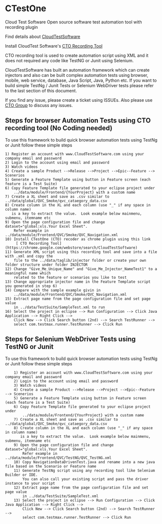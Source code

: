 # CTestOne
Cloud Test Software Open source software test automation tool with recording plugin


Find details about [CloudTestSoftware](http://www.CloudTestSoftware.com)

Install CloudTest Software's [ CTO Recording Tool](https://chrome.google.com/webstore/search/CloudTestSoftware)

CTO recording tool is used to create automation script using XML and it does not required any code like TestNG or Junit using Selenium.

CloudTestSoftware has built an automation framework which can create injectors and also can be built complex automation tests using browser, mobile, web service, database, Java Script, Java, Python  etc. If you want to build simple TestNg / Junit Tests or Selenium WebDriver tests please refer to the last section of this document.

If you find any issue, please create a ticket using ISSUEs. Also please use [ CTO Group](https://groups.google.com/forum/#!forum/cloud-test-software--software-automation-as-a-service) to discuss any issues.


## Steps for browser Automation Tests using CTO recording tool (No Coding needed)

To use this framework to build quick browser automation tests using TestNg or Junit follow these simple steps

    1) Register an account with www.CloudTestSoftware.com using your company email and password
    2) Login to the account using email and password
    3) Watch videos
    4) Create a sample Product -->Release -->Project -->Epic--Feature --> Scenerios
    5) Generate a Feature Template using button in Feature screen (each feature is a Test Suite)
    6) Copy Feature Template file generated to your eclipse project under 
        ../data/module/Frontend/{YourProject} with a custom name
    7) Create a XL sheet and save as .csv similar to ../data/global/QVC_Smoke/qvc_cataegory_data.csv
    8) Create column in the XL and each column (use "_" if any space in column name) 
       is a key to extract the value.  Look example below mainmenu, submenu, itemname etc
    9) Open the page configuration file and change dataset="global:xls.Your Excel Sheet". 
        Refer example in ../data/module/Frontend/QVC/Smoke/QVC_Navigation.xml
    10) Install CTestOne (CTO) recoder as chrome plugin using this link 
         [ CTO Recording Tool](https://chrome.google.com/webstore/search/CloudTestSoftware)
    11) Generate XML script using this recording tool and save into a file with .xml and copy the 
        file to the ../data/taglib/injector folder or create your own folder structure under folder INJECTOR
    12) Change "Give_Me_Unique_Name" and "Give_Me_Injector_NameTest1" to a meaningful name which 
        related to the feature or scenarios you like to test
    13) Change appropriate injector name in the Feature Template script you generated in step 6)
    14) Compare with the sample example givin in
        ../data/module/Frontend/QVC/Smoke/QVC_Navigation.xml
    15) Extract page name from the page configuration file and set page value 
        in ../data/TestSuite/SampleTest.xml to run
    16) Select the project in eclipse --> Run Configuration --> Click Java Application --> Right Click -->
        Click New --> Click Search button (2nd) --> Search TestRunner --> 
        select com.testmax.runner.TestRunner --> Click Run

## Steps for Selenium WebDriver Tests using TestNG or Junit

 To use this framework to build quick browser automation tests using TestNg or Junit follow these simple steps
       
        1) Register an account with www.CloudTestSoftware.com using your company email and password
        2) Login to the account using email and password
        3) Watch videos
        4) Create a sample Product -->Release -->Project -->Epic--Feature --> Scenerios
        5) Generate a Feature Template using button in Feature screen (each feature is a Test Suite)
        6) Copy Feature Template file generated to your eclipse project under 
            ../data/module/Frontend/{YourProject} with a custom name
        7) Create a XL sheet and save as .csv similar to ../data/global/QVC_Smoke/qvc_cataegory_data.csv
        8) Create column in the XL and each column (use "_" if any space in column name) 
           is a key to extract the value.  Look example below mainmenu, submenu, itemname etc
        9) Open the page configuration file and change dataset="global:xls.Your Excel Sheet". 
            Refer example in ../data/module/Frontend/QVC/TestNG/QVC_TestNG.xml
        10) Copy NavigationDataDrivenTest.java and rename into a new java file based on the Scenario or Feature name
        11) Generate TestNg script using any recording tool like Selenium Builder or IDE. 
            You can also call your existing script and pass the driver instance to your script
        12) Extract page name from the page configuration file and set page value 
            in ../data/TestSuite/SampleTest.xml
        13) Select the project in eclipse --> Run Configuration --> Click Java Application --> Right Click -->
            Click New --> Click Search button (2nd) --> Search TestRunner --> 
            select com.testmax.runner.TestRunner --> Click Run
  
